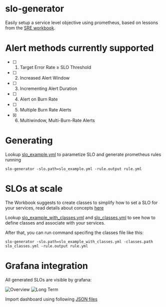 # slo-generator
Easily setup a service level objective using prometheus, based on lessons from the [SRE workbook](https://landing.google.com/sre/workbook/chapters/alerting-on-slos/).


# Alert methods currently supported

- [ ] 1. Target Error Rate ≥ SLO Threshold
- [ ] 2. Increased Alert Window
- [ ] 3. Incrementing Alert Duration
- [ ] 4. Alert on Burn Rate
- [ ] 5. Multiple Burn Rate Alerts
- [x] 6. Multiwindow, Multi-Burn-Rate Alerts

# Generating

Lookup [slo_example.yml](./examples/slo_example.yml) to parametize SLO and generate prometheus rules running

```
slo-generator -slo.path=slo_example.yml -rule.output rule.yml
```

# SLOs at scale

The Workbook suggests to create classes to simplify how to set a SLO for your services, read details about concepts [here](https://landing.google.com/sre/workbook/chapters/alerting-on-slos/#alerting_at_scale)

Lookup [slo_example_with_classes.yml](./examples/slo_example_with_classes.yml) and [slo_classes.yml](./examples/slo_classes.yml) to see how to define classes and associate with your services.

After that, you can run command specifing the classes file like this:

```
slo-generator -slo.path=slo_example_with_classes.yml -classes.path slo_classes.yml -rule.output rule.yml
```

# Grafana integration

All generated SLOs are visible by grafana:

![Overview](https://github.com/globocom/slo-generator/raw/master/grafana-screenshots/slo-overview.png)
![Long Term](https://github.com/globocom/slo-generator/raw/master/grafana-screenshots/slo-long-term.png)

Import dashboard using following [JSON files](./grafana-dashboards)
